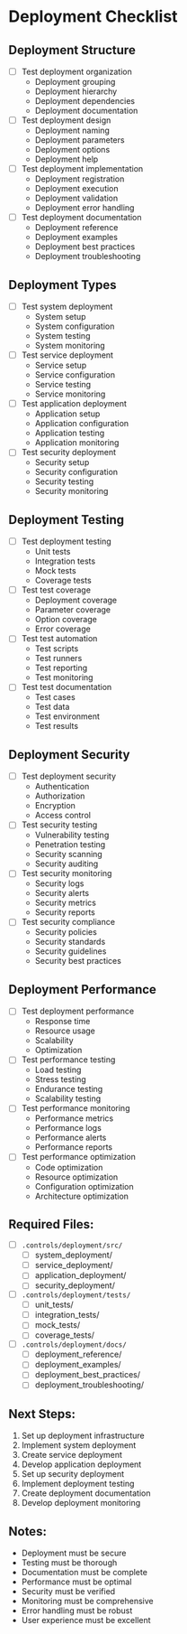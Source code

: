 # Deployment Checklist

## Deployment Structure
- [ ] Test deployment organization
  - Deployment grouping
  - Deployment hierarchy
  - Deployment dependencies
  - Deployment documentation
- [ ] Test deployment design
  - Deployment naming
  - Deployment parameters
  - Deployment options
  - Deployment help
- [ ] Test deployment implementation
  - Deployment registration
  - Deployment execution
  - Deployment validation
  - Deployment error handling
- [ ] Test deployment documentation
  - Deployment reference
  - Deployment examples
  - Deployment best practices
  - Deployment troubleshooting

## Deployment Types
- [ ] Test system deployment
  - System setup
  - System configuration
  - System testing
  - System monitoring
- [ ] Test service deployment
  - Service setup
  - Service configuration
  - Service testing
  - Service monitoring
- [ ] Test application deployment
  - Application setup
  - Application configuration
  - Application testing
  - Application monitoring
- [ ] Test security deployment
  - Security setup
  - Security configuration
  - Security testing
  - Security monitoring

## Deployment Testing
- [ ] Test deployment testing
  - Unit tests
  - Integration tests
  - Mock tests
  - Coverage tests
- [ ] Test test coverage
  - Deployment coverage
  - Parameter coverage
  - Option coverage
  - Error coverage
- [ ] Test test automation
  - Test scripts
  - Test runners
  - Test reporting
  - Test monitoring
- [ ] Test test documentation
  - Test cases
  - Test data
  - Test environment
  - Test results

## Deployment Security
- [ ] Test deployment security
  - Authentication
  - Authorization
  - Encryption
  - Access control
- [ ] Test security testing
  - Vulnerability testing
  - Penetration testing
  - Security scanning
  - Security auditing
- [ ] Test security monitoring
  - Security logs
  - Security alerts
  - Security metrics
  - Security reports
- [ ] Test security compliance
  - Security policies
  - Security standards
  - Security guidelines
  - Security best practices

## Deployment Performance
- [ ] Test deployment performance
  - Response time
  - Resource usage
  - Scalability
  - Optimization
- [ ] Test performance testing
  - Load testing
  - Stress testing
  - Endurance testing
  - Scalability testing
- [ ] Test performance monitoring
  - Performance metrics
  - Performance logs
  - Performance alerts
  - Performance reports
- [ ] Test performance optimization
  - Code optimization
  - Resource optimization
  - Configuration optimization
  - Architecture optimization

## Required Files:
- [ ] `.controls/deployment/src/`
  - [ ] system_deployment/
  - [ ] service_deployment/
  - [ ] application_deployment/
  - [ ] security_deployment/
- [ ] `.controls/deployment/tests/`
  - [ ] unit_tests/
  - [ ] integration_tests/
  - [ ] mock_tests/
  - [ ] coverage_tests/
- [ ] `.controls/deployment/docs/`
  - [ ] deployment_reference/
  - [ ] deployment_examples/
  - [ ] deployment_best_practices/
  - [ ] deployment_troubleshooting/

## Next Steps:
1. Set up deployment infrastructure
2. Implement system deployment
3. Create service deployment
4. Develop application deployment
5. Set up security deployment
6. Implement deployment testing
7. Create deployment documentation
8. Develop deployment monitoring

## Notes:
- Deployment must be secure
- Testing must be thorough
- Documentation must be complete
- Performance must be optimal
- Security must be verified
- Monitoring must be comprehensive
- Error handling must be robust
- User experience must be excellent 